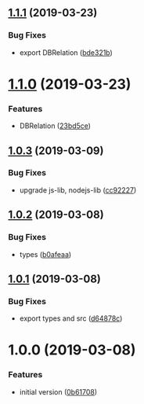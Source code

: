 ## [1.1.1](https://github.com/NaturalCycles/datastore-lib/compare/v1.1.0...v1.1.1) (2019-03-23)


### Bug Fixes

* export DBRelation ([bde321b](https://github.com/NaturalCycles/datastore-lib/commit/bde321b))

# [1.1.0](https://github.com/NaturalCycles/datastore-lib/compare/v1.0.3...v1.1.0) (2019-03-23)


### Features

* DBRelation ([23bd5ce](https://github.com/NaturalCycles/datastore-lib/commit/23bd5ce))

## [1.0.3](https://github.com/NaturalCycles/datastore-lib/compare/v1.0.2...v1.0.3) (2019-03-09)


### Bug Fixes

* upgrade js-lib, nodejs-lib ([cc92227](https://github.com/NaturalCycles/datastore-lib/commit/cc92227))

## [1.0.2](https://github.com/NaturalCycles/datastore-lib/compare/v1.0.1...v1.0.2) (2019-03-08)


### Bug Fixes

* types ([b0afeaa](https://github.com/NaturalCycles/datastore-lib/commit/b0afeaa))

## [1.0.1](https://github.com/NaturalCycles/datastore-lib/compare/v1.0.0...v1.0.1) (2019-03-08)


### Bug Fixes

* export types and src ([d64878c](https://github.com/NaturalCycles/datastore-lib/commit/d64878c))

# 1.0.0 (2019-03-08)


### Features

* initial version ([0b61708](https://github.com/NaturalCycles/datastore-lib/commit/0b61708))
